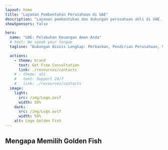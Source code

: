 ```yaml
---
layout: home
title: "Layanan Pembentukan Perusahaan di UAE"
description: "Layanan pembentukan dan dukungan perusahaan ahli di UAE. Solusi pendirian perusahaan, perbankan, pajak, hukum dan visa. Mewujudkan impian bisnis Anda."
showSponsors: false

hero:
  name: "UAE: Pelabuhan Keuangan Aman Anda"
  # text: We speak your tongue
  tagline: "Dukungan Bisnis Lengkap: Perbankan, Pendirian Perusahaan, Visa. Tanpa biaya di muka – bayar hanya setelah disetujui."

  actions:
    - theme: brand
      text: Get Free Consultation
      link: ./resources/contacts
    # - theme: alt
    #   text: Support 24/7
    #   link: ./resources/contacts
  image:
    light:
      src: /img/Logo.avif
      width: 50%
    dark:
      src: /img/Logo.avif
      width: 50%
    alt: Logo Golden Fish
---
```


<FeatureCards :features="[
  {
    title: 'Panduan Pendirian Perusahaan',
    details: 'Panduan lengkap untuk mendirikan perusahaan di Free Zone, offshore, mainland, cabang.',
    items: [
      '**Kepemilikan Asing 100%** tersedia di Free Zone dan Mainland',
      'Tarif Pajak Rendah - hanya 9% pajak perusahaan',
      'Tanpa Kontrol Mata Uang - repatriasi modal mudah'
    ],
    linkText: 'Read More',
    link: './uae-business/company-registration/overview',
    icon: {
      light: '/img/iStock-2051326997.avif',
      dark: '/img/iStock-1448478309.jpg',
      alt: 'Panduan Pendirian Perusahaan'
    }
  },
  {
    title: 'Pembukaan Rekening Bank',
    details: 'Buka rekening bank bisnis atau pribadi dengan mudah di bank-bank terpercaya UAE.',
    items: [
      'Jaminan persetujuan rekening perusahaan',
      'Tingkat keberhasilan 90%',
      '**Tanpa biaya di muka** - bayar hanya setelah disetujui',
    ],
    linkText: 'Read More',
    link: './uae-business/offer/banking/',
    icon: {
      light: '/img/iStock-2153786564.avif',
      dark: '/img/iStock-2166793628.avif',
      alt: 'Layanan Perbankan'
    }
  },
  {
    title: 'Golden Visa & Izin Tinggal',
    details: 'Dapatkan **Golden Visa** UAE untuk izin tinggal jangka panjang dengan proses aplikasi yang mudah.',
    items: [
      '**Tidak perlu masuk UAE setiap 6 bulan**',
      'Tingkat keberhasilan 98%',
      '**Tanpa biaya di muka** - bayar hanya setelah disetujui',
    ],
    linkText: 'Read More',
    link: './uae-business/offer/golden-visa/',
    icon: {
      light: '/img/iStock-1312241253.avif',
      dark: '/img/ILONMASKID.webp',
      alt: 'Layanan Visa'
    }
  },
]" />

<FeatureCards :features="[
  {
    title: 'Layanan Kepatuhan',
    details: 'Tim ahli kami memandu Anda melalui persyaratan regulasi UAE yang kompleks, termasuk laporan ESR dan pengajuan UBO.',
    items: [],
    linkText: 'Read More',
    link: './uae-business/company-registration/ubo',
    icon: {
      light: '/img/iStock-1299393716.avif',
      dark: '/img/iStock-2149731304.avif',
      alt: 'Layanan Kepatuhan'
    }
  },
  {
    title: 'Pajak Perusahaan & PPN',
    details: 'Saran ahli memastikan kepatuhan terhadap kewajiban Pajak Perusahaan dan PPN dengan Federal Tax Authority (FTA).',
    items: [],
    linkText: 'Read More',
    link: './uae-business/company-registration/accounting-legal',
    icon: {
      light: '/img/iStock-1018285934.avif',
      dark: '/img/iStock-584576538.avif',
      alt: 'Layanan Pajak'
    }
  },
  {
    title: 'Layanan Hukum',
    details: 'Tim hukum memberikan saran tentang hukum UAE terkait M&A, restrukturisasi perusahaan, pembiayaan, dan penyelesaian sengketa.',
    items: [],
    linkText: 'Read More',
    link: './uae-business/company-registration/Protect-Your-Business',
    icon: {
      light: '/img/iStock-650045508.avif',
      dark: '/img/iStock-1498627598.avif',
      alt: 'Layanan Hukum'
    }
  },
  {
    title: 'Akuntansi & Penggajian',
    details: 'Akuntan kami mengelola keuangan, menyediakan pembukuan, rekonsiliasi, penggajian, dan dukungan audit, menghemat biaya perekrutan.',
    items: [],
    linkText: 'Read More',
    link: './resources/contacts',
    icon: {
      light: '/img/iStock-1022793868.avif',
      dark: '/img/iStock-1320130292.jpg',
      alt: 'Layanan Akuntansi'
    }
  },
]" />

## Mengapa Memilih Golden Fish

<BenefitsList :features="[
{
 icon: '💰',
 title: 'Biaya Berbasis Keberhasilan',
 text: '**Tanpa biaya di muka - bayar hanya setelah persetujuan.** Transparansi penuh tanpa biaya tersembunyi.'
},
{
 icon: '🔄',
 title: 'Beragam Solusi',
 text: 'Akses ke bank lokal dan internasional. Opsi alternatif jika pengajuan utama ditolak.'
},
{
 icon: '🏦',
 title: 'Hubungan Perbankan',
 text: 'Kemitraan yang kuat dengan bank-bank besar UAE dan internasional. Pengajuan ke beberapa bank untuk memaksimalkan peluang persetujuan.'
},
{
 icon: '📊',
 title: 'Manajemen Lengkap',
 text: 'Penanganan menyeluruh dari dokumentasi hingga aktivasi rekening, dengan pembaruan progres mingguan dan komunikasi langsung dengan bank.'
},
{
 icon: '📝',
 title: 'Dokumentasi Profesional',
 text: 'Tim kami menyiapkan rencana bisnis yang komprehensif dan menangani semua dokumentasi kepatuhan.'
},
{
 icon: '🤝',
 title: 'Dukungan Berkelanjutan',
 text: 'Bantuan berkelanjutan untuk operasi perbankan dan persyaratan kepatuhan setelah pembukaan rekening.'
}
]" />

<!-- ## Mulai Sekarang - Konsultasi Awal Gratis

<div id="contact-form"></div>

<video  autoplay muted playsinline style="padding: 80px" >
  <source src="/img/iStock-2185906461.mp4" type="video/mp4">
</video>

<ContactFormModal formName="Home page" buttonText="Dapatkan konsultasi gratis"
:services="['📝 Pendaftaran perusahaan', '🏧 Pembukaan rekening bank', '🪪 EID & Golden Visa', 'Layanan Lainnya']"/> -->

<!-- <br>

# Kisah Sukses

<br>

<ImageGrid :images="[
  { src: '/img/iStock-1945498989.avif', href: './immigration.md', alt: 'Imigrasi UAE' },
  { src: '/img/iStock-1965736217.avif', href: './immigration.md', alt: 'Imigrasi UAE' },
]"/> -->